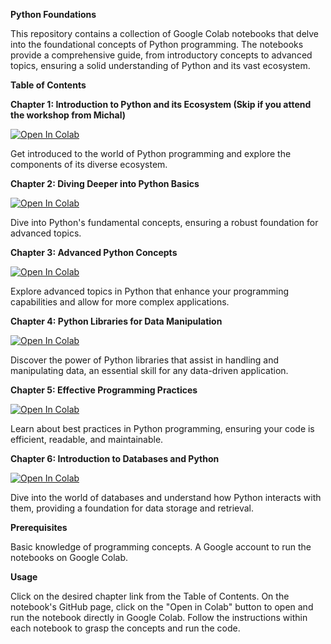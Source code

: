 **Python Foundations**

This repository contains a collection of Google Colab notebooks that delve into the foundational concepts of Python programming. The notebooks provide a comprehensive guide, from introductory concepts to advanced topics, ensuring a solid understanding of Python and its vast ecosystem.

**Table of Contents**



**Chapter 1: Introduction to Python and its Ecosystem (Skip if you attend the workshop from Michal)**

[![Open In Colab](https://colab.research.google.com/assets/colab-badge.svg)](https://colab.research.google.com/github/matteonot12/pythoncourse/blob/main/python_foundations_chapter1.ipynb)

Get introduced to the world of Python programming and explore the components of its diverse ecosystem.



**Chapter 2: Diving Deeper into Python Basics**

[![Open In Colab](https://colab.research.google.com/assets/colab-badge.svg)](https://colab.research.google.com/github/matteonot12/pythoncourse/blob/main/python_foundations_chapter2.ipynb)


Dive into Python's fundamental concepts, ensuring a robust foundation for advanced topics.



**Chapter 3: Advanced Python Concepts**

[![Open In Colab](https://colab.research.google.com/assets/colab-badge.svg)](https://colab.research.google.com/github/matteonot12/pythoncourse/blob/main/python_foundations_chapter3.ipynb)

Explore advanced topics in Python that enhance your programming capabilities and allow for more complex applications.



**Chapter 4: Python Libraries for Data Manipulation**

[![Open In Colab](https://colab.research.google.com/assets/colab-badge.svg)](https://colab.research.google.com/github/matteonot12/pythoncourse/blob/main/python_foundations_chapter4.ipynb)

Discover the power of Python libraries that assist in handling and manipulating data, an essential skill for any data-driven application.



**Chapter 5: Effective Programming Practices**

[![Open In Colab](https://colab.research.google.com/assets/colab-badge.svg)](https://colab.research.google.com/github/matteonot12/pythoncourse/blob/main/python_foundations_chapter5.ipynb)

Learn about best practices in Python programming, ensuring your code is efficient, readable, and maintainable.



**Chapter 6: Introduction to Databases and Python**

[![Open In Colab](https://colab.research.google.com/assets/colab-badge.svg)](https://colab.research.google.com/github/matteonot12/pythoncourse/blob/main/python_foundations_chapter6.ipynb)

Dive into the world of databases and understand how Python interacts with them, providing a foundation for data storage and retrieval.



**Prerequisites**


Basic knowledge of programming concepts.
A Google account to run the notebooks on Google Colab.



**Usage**


Click on the desired chapter link from the Table of Contents.
On the notebook's GitHub page, click on the "Open in Colab" button to open and run the notebook directly in Google Colab.
Follow the instructions within each notebook to grasp the concepts and run the code.
